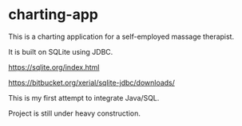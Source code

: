 # charting-app
This is a charting application for a self-employed massage therapist.

It is built on SQLite using JDBC.

https://sqlite.org/index.html

https://bitbucket.org/xerial/sqlite-jdbc/downloads/

This is my first attempt to integrate Java/SQL.

Project is still under heavy construction.
